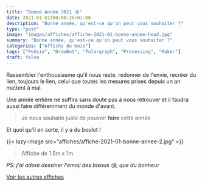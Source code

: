 ```yaml
---
title: "Bonne Année 2021 😘"
date: 2021-01-01T00:00:36+01:00
description: "Bonne année, qu'est-ce qu'on peut vous souhaiter ?"
type: "post"
image: "images/affiches/affiche-2021-01-bonne-annee-head.jpg"
summary: "Bonne année, qu'est-ce qu'on peut vous souhaiter ?"
categories: ["Affiche du mois"]
tags: ["Poésie", "DrawBot", "Polargraph", "Processing", "Maker"]
draft: false
---
```


Rassembler l'enthousiasme qu'il nous reste, redonner de l'envie, recréer du lien, toujours le lien, celui que toutes les mesures prises depuis un an mettent à mal. 

Une année entière ne suffira sans doute pas à nous retrouver et il faudra aussi faire différemment du monde d'avant.

> Je nous souhaite juste de pouvoir **faire** cette année

Et quoi qu'il en sorte, il y a du boulot !

{{< lazy-image src="affiches/affiche-2021-01-bonne-annee-2.jpg" >}} 

> Affiche de 1.5m x 1m

*PS: j'ai adoré dessiner l'émoji des bisous 😘, que du bonheur*

[Voir les autres affiches](/categories/affiche-du-mois)
